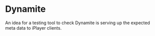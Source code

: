 # Dynamite

An idea for a testing tool to check Dynamite is serving up the expected meta data to iPlayer clients.
